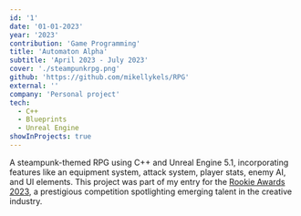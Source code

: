 ```yaml
---
id: '1'
date: '01-01-2023'
year: '2023'
contribution: 'Game Programming'
title: 'Automaton Alpha'
subtitle: 'April 2023 - July 2023'
cover: './steampunkrpg.png'
github: 'https://github.com/mikellykels/RPG'
external: ''
company: 'Personal project'
tech:
  - C++
  - Blueprints
  - Unreal Engine
showInProjects: true
---
```


A steampunk-themed RPG using C++ and Unreal Engine 5.1, incorporating features like an equipment system, attack system, player stats, enemy AI, and UI elements. This project was part of my entry for the [Rookie Awards 2023](https://www.therookies.co/entries/21590), a prestigious competition spotlighting emerging talent in the creative industry.
